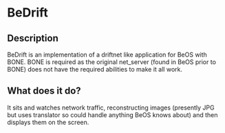 # BeDrift
## Description
BeDrift is an implementation of a driftnet like application for
BeOS with BONE. BONE is required as the original net_server
(found in BeOS prior to BONE) does not have the required abilities 
to make it all work.

## What does it do?
It sits and watches network traffic, reconstructing images (presently
JPG but uses translator so could handle anything BeOS knows about) and
then displays them on the screen.



